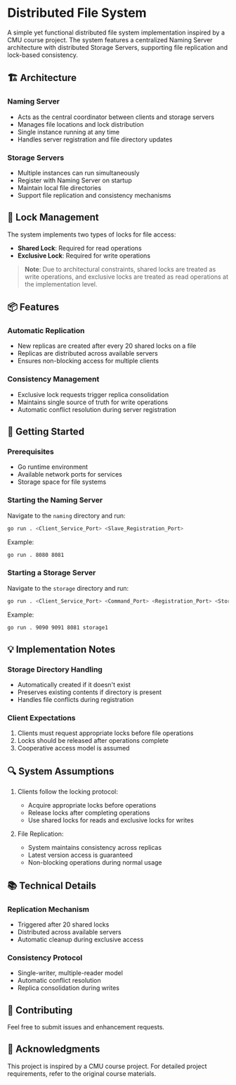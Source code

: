 # Distributed File System

A simple yet functional distributed file system implementation inspired by a CMU course project. The system features a centralized Naming Server architecture with distributed Storage Servers, supporting file replication and lock-based consistency.

## 🏗️ Architecture

### Naming Server
- Acts as the central coordinator between clients and storage servers
- Manages file locations and lock distribution
- Single instance running at any time
- Handles server registration and file directory updates

### Storage Servers
- Multiple instances can run simultaneously
- Register with Naming Server on startup
- Maintain local file directories
- Support file replication and consistency mechanisms

## 🔐 Lock Management

The system implements two types of locks for file access:
- **Shared Lock**: Required for read operations
- **Exclusive Lock**: Required for write operations

> **Note**: Due to architectural constraints, shared locks are treated as write operations, and exclusive locks are treated as read operations at the implementation level.

## 📦 Features

### Automatic Replication
- New replicas are created after every 20 shared locks on a file
- Replicas are distributed across available servers
- Ensures non-blocking access for multiple clients

### Consistency Management
- Exclusive lock requests trigger replica consolidation
- Maintains single source of truth for write operations
- Automatic conflict resolution during server registration

## 🚀 Getting Started

### Prerequisites
- Go runtime environment
- Available network ports for services
- Storage space for file systems

### Starting the Naming Server

Navigate to the `naming` directory and run:

```bash
go run . <Client_Service_Port> <Slave_Registration_Port>
```

Example:
```bash
go run . 8080 8081
```

### Starting a Storage Server

Navigate to the `storage` directory and run:

```bash
go run . <Client_Service_Port> <Command_Port> <Registration_Port> <Storage_Directory>
```

Example:
```bash
go run . 9090 9091 8081 storage1
```

## 💡 Implementation Notes

### Storage Directory Handling
- Automatically created if it doesn't exist
- Preserves existing contents if directory is present
- Handles file conflicts during registration

### Client Expectations
1. Clients must request appropriate locks before file operations
2. Locks should be released after operations complete
3. Cooperative access model is assumed

## 🔍 System Assumptions

1. Clients follow the locking protocol:
   - Acquire appropriate locks before operations
   - Release locks after completing operations
   - Use shared locks for reads and exclusive locks for writes

2. File Replication:
   - System maintains consistency across replicas
   - Latest version access is guaranteed
   - Non-blocking operations during normal usage

## 📚 Technical Details

### Replication Mechanism
- Triggered after 20 shared locks
- Distributed across available servers
- Automatic cleanup during exclusive access

### Consistency Protocol
- Single-writer, multiple-reader model
- Automatic conflict resolution
- Replica consolidation during writes

## 🤝 Contributing

Feel free to submit issues and enhancement requests.

## 🙏 Acknowledgments

This project is inspired by a CMU course project. For detailed project requirements, refer to the original course materials.
